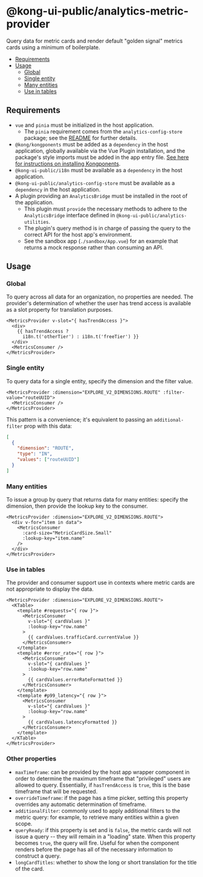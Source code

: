 # @kong-ui-public/analytics-metric-provider

Query data for metric cards and render default "golden signal" metrics cards using a minimum of boilerplate.

- [Requirements](#requirements)
- [Usage](#usage)
  - [Global](#global)
  - [Single entity](#single-entity)
  - [Many entities](#many-entities)
  - [Use in tables](#use-in-tables)

## Requirements

- `vue` and `pinia` must be initialized in the host application.
  - The `pinia` requirement comes from the `analytics-config-store` package; see the [README](../analytics-config-store/README.md) for further details.
- `@kong/kongponents` must be added as a `dependency` in the host application, globally available via the Vue Plugin installation, and the package's style imports must be added in the app entry file. [See here for instructions on installing Kongponents](https://kongponents.konghq.com/#globally-install-all-kongponents).
- `@kong-ui-public/i18n` must be available as a `dependency` in the host application.
- `@kong-ui-public/analytics-config-store` must be available as a `dependency` in the host application.
- A plugin providing an `AnalyticsBridge` must be installed in the root of the application.
  - This plugin must `provide` the necessary methods to adhere to the `AnalyticsBridge` interface defined in `@kong-ui-public/analytics-utilities`.
  - The plugin's query method is in charge of passing the query to the correct API for the host app's environment.
  - See the sandbox app (`./sandbox/App.vue`) for an example that returns a mock response rather than consuming an API.

## Usage

### Global

To query across all data for an organization, no properties are needed.  The provider's determination of whether the user has trend access is available as a slot property for translation purposes.

```vue
<MetricsProvider v-slot="{ hasTrendAccess }">
  <div>
    {{ hasTrendAccess ?
      i18n.t('otherTier') : i18n.t('freeTier') }}
  </div>
  <MetricsConsumer />
</MetricsProvider>
```

### Single entity

To query data for a single entity, specify the dimension and the filter value.

```vue
<MetricsProvider :dimension="EXPLORE_V2_DIMENSIONS.ROUTE" :filter-value="routeUUID">
  <MetricsConsumer />
</MetricsProvider>
```

This pattern is a convenience; it's equivalent to passing an `additional-filter` prop with this data:

```json
[
  {
    "dimension": "ROUTE",
    "type": "IN",
    "values": ["routeUUID"]
  }
]
```

### Many entities

To issue a group by query that returns data for many entities: specify the dimension, then provide the lookup key to the consumer.

```vue
<MetricsProvider :dimension="EXPLORE_V2_DIMENSIONS.ROUTE">
  <div v-for="item in data">
    <MetricsConsumer
      :card-size="MetricCardSize.Small"
      :lookup-key="item.name"
    />
  </div>
</MetricsProvider>
```

### Use in tables

The provider and consumer support use in contexts where metric cards are not appropriate to display the data.

```vue
<MetricsProvider :dimension="EXPLORE_V2_DIMENSIONS.ROUTE">
  <KTable>
    <template #requests="{ row }">
      <MetricsConsumer
        v-slot="{ cardValues }"
        :lookup-key="row.name"
      >
        {{ cardValues.trafficCard.currentValue }}
      </MetricsConsumer>
    </template>
    <template #error_rate="{ row }">
      <MetricsConsumer
        v-slot="{ cardValues }"
        :lookup-key="row.name"
      >
        {{ cardValues.errorRateFormatted }}
      </MetricsConsumer>
    </template>
    <template #p99_latency="{ row }">
      <MetricsConsumer
        v-slot="{ cardValues }"
        :lookup-key="row.name"
      >
        {{ cardValues.latencyFormatted }}
      </MetricsConsumer>
    </template>
  </KTable>
</MetricsProvider>
```

### Other properties

- `maxTimeframe`: can be provided by the host app wrapper component in order to determine the maximum timeframe that "privileged" users are allowed to query.  Essentially, if `hasTrendAccess` is `true`, this is the base timeframe that will be requested.
- `overrideTimeframe`: if the page has a time picker, setting this property overrides any automatic determination of timeframe.
- `additionalFilter`: commonly used to apply additional filters to the metric query: for example, to retrieve many entities within a given scope.
- `queryReady`: if this property is set and is `false`, the metric cards will not issue a query -- they will remain in a "loading" state.  When this property becomes `true`, the query will fire.  Useful for when the component renders before the page has all of the necessary information to construct a query.
- `longCardTitles`: whether to show the long or short translation for the title of the card.
